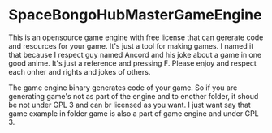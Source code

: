 # SpaceBongoHubMasterGameEngine
This is an opensource game engine with free license that can gererate code and resources for your game. It's just a tool for making games. I named it that because I respect guy named Ancord and his joke about a game in one good anime. It's just a reference and pressing F. Please enjoy and respect each onher and rights and jokes of others.

The game engine binary generates code of your game. So if you are generating game's not as part of the engine and to enother folder, it shoud be not under GPL 3 and can br licensed as you want. I just want say that game example in folder game is also a part of game engine and under GPL 3. 
